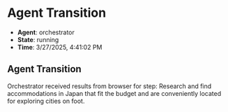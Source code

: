# Agent Transition

- **Agent**: orchestrator
- **State**: running
- **Time**: 3/27/2025, 4:41:02 PM

## Agent Transition

Orchestrator received results from browser for step: Research and find accommodations in Japan that fit the budget and are conveniently located for exploring cities on foot.

